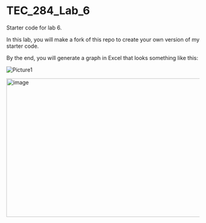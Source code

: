 # TEC_284_Lab_6
Starter code for lab 6.

In this lab, you will make a fork of this repo to create your own version of my starter code.

By the end, you will generate a graph in Excel that looks something like this:

![Picture1](https://github.com/user-attachments/assets/aa726deb-2206-4f85-95d6-e49df3beb05e)

<img width="603" height="362" alt="image" src="https://github.com/user-attachments/assets/c14ab5c4-f3d9-43d8-95a8-f91c0a3d6fc1" />

